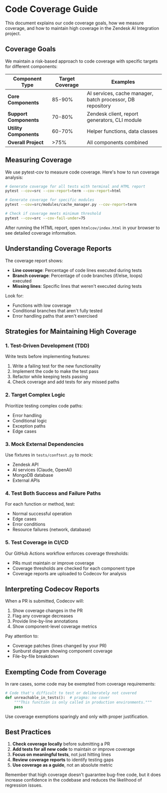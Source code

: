 # Code Coverage Guide

This document explains our code coverage goals, how we measure coverage, and how to maintain high coverage in the Zendesk AI Integration project.

## Coverage Goals

We maintain a risk-based approach to code coverage with specific targets for different components:

| Component Type | Target Coverage | Examples |
|----------------|-----------------|----------|
| **Core Components** | 85-90% | AI services, cache manager, batch processor, DB repository |
| **Support Components** | 70-80% | Zendesk client, report generators, CLI module |
| **Utility Components** | 60-70% | Helper functions, data classes |
| **Overall Project** | >75% | All components combined |

## Measuring Coverage

We use pytest-cov to measure code coverage. Here's how to run coverage analysis:

```bash
# Generate coverage for all tests with terminal and HTML report
pytest --cov=src --cov-report=term --cov-report=html

# Generate coverage for specific modules
pytest --cov=src/modules/cache_manager.py --cov-report=term

# Check if coverage meets minimum threshold
pytest --cov=src --cov-fail-under=75
```

After running the HTML report, open `htmlcov/index.html` in your browser to see detailed coverage information.

## Understanding Coverage Reports

The coverage report shows:

- **Line coverage**: Percentage of code lines executed during tests
- **Branch coverage**: Percentage of code branches (if/else, loops) executed
- **Missing lines**: Specific lines that weren't executed during tests

Look for:
- Functions with low coverage
- Conditional branches that aren't fully tested
- Error handling paths that aren't exercised

## Strategies for Maintaining High Coverage

### 1. Test-Driven Development (TDD)

Write tests before implementing features:
1. Write a failing test for the new functionality
2. Implement the code to make the test pass
3. Refactor while keeping tests passing
4. Check coverage and add tests for any missed paths

### 2. Target Complex Logic

Prioritize testing complex code paths:
- Error handling
- Conditional logic
- Exception paths
- Edge cases

### 3. Mock External Dependencies

Use fixtures in `tests/conftest.py` to mock:
- Zendesk API
- AI services (Claude, OpenAI)
- MongoDB database
- External APIs

### 4. Test Both Success and Failure Paths

For each function or method, test:
- Normal successful operation
- Edge cases
- Error conditions
- Resource failures (network, database)

### 5. Test Coverage in CI/CD

Our GitHub Actions workflow enforces coverage thresholds:
- PRs must maintain or improve coverage
- Coverage thresholds are checked for each component type
- Coverage reports are uploaded to Codecov for analysis

## Interpreting Codecov Reports

When a PR is submitted, Codecov will:
1. Show coverage changes in the PR
2. Flag any coverage decreases
3. Provide line-by-line annotations
4. Show component-level coverage metrics

Pay attention to:
- Coverage patches (lines changed by your PR)
- Sunburst diagram showing component coverage
- File-by-file breakdown

## Exempting Code from Coverage

In rare cases, some code may be exempted from coverage requirements:

```python
# Code that's difficult to test or deliberately not covered
def unreachable_in_tests():  # pragma: no cover
    """This function is only called in production environments."""
    pass
```

Use coverage exemptions sparingly and only with proper justification.

## Best Practices

1. **Check coverage locally** before submitting a PR
2. **Add tests for all new code** to maintain or improve coverage
3. **Focus on meaningful tests**, not just hitting lines
4. **Review coverage reports** to identify testing gaps
5. **Use coverage as a guide**, not an absolute metric

Remember that high coverage doesn't guarantee bug-free code, but it does increase confidence in the codebase and reduces the likelihood of regression issues.
